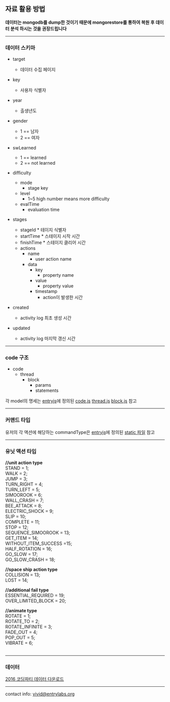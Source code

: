 <br><br>

## 자료 활용 방법

**데이터는 mongodb를 dump한 것이기 때문에
mongorestore를 통하여 복원 후 데이터 분석 하시는 것을 권장드립니다**

<hr/>

### 데이터 스키마
* target
  * 데이터 수집 페이지
* key
  * 사용자 식별자
* year
  * 출생년도
* gender
  * 1 == 남자
  * 2 == 여자
* swLearned 
  - 1 == learned
  - 2 == not learned
* difficulty
  * mode 
    * stage key
  * level
    * 1~5 high number means more difficulty
  * evalTime
    * evaluation time
 
* stages 
     * stageId 
      * 테이지 식별자 
     * startTime
      * 스테이지 시작 시간
     * finishTime
      * 스테이지 클리어 시간
     * actions    
        * name
          * user action name
        * data
          * key
            * property name
          * value
            * property value
          * timestamp
            * action이 발생한 시간 
* created
  * activity log 최초 생성 시간
* updated
  * activity log 마지막 갱신 시간

<hr/>

### code 구조
* code 
  * thread
    * block
      * params
      * statements

각 model의 명세는
[entryjs](https://github.com/entrylabs/entryjs)에 정의된 [code.js](https://github.com/entrylabs/entryjs/blob/master/src/workspace/code.js) [thread.js](https://github.com/entrylabs/entryjs/blob/master/src/workspace/thread.js) [block.js](https://github.com/entrylabs/entryjs/blob/master/src/workspace/block.js) 참고
<hr />

### 커맨드 타입
유저의 각 액션에 해당하는 commandType은
[entryjs](https://github.com/entrylabs/entryjs)에 정의된 [static 파일](https://github.com/entrylabs/entryjs/blob/master/src/util/static.js) 참고

<hr/>

### 유닛 액션 타입

**//unit action type**<br/>
STAND = 1;<br/>
WALK = 2;<br/>
JUMP = 3;<br/>
TURN_RIGHT = 4;<br/>
TURN_LEFT = 5;<br/>
SIMOOROOK = 6;<br/>
WALL_CRASH = 7;<br/>
BEE_ATTACK = 8;<br/>
ELECTRIC_SHOCK = 9;<br/>
SLIP = 10;<br/>
COMPLETE = 11;<br/>
STOP = 12;<br/>
SEQUENCE_SIMOOROOK = 13;<br/>
GET_ITEM = 14;<br/>
WITHOUT_ITEM_SUCCESS =15;<br/>
HALF_ROTATION = 16;<br/>
GO_SLOW = 17;<br/>
GO_SLOW_CRASH = 18;<br/>

**//space ship action type**<br/>
COLLISION = 13;<br/>
LOST = 14;<br/>

**//additional fail type**<br/>
ESSENTIAL_REQUIRED = 19;<br/>
OVER_LIMITED_BLOCK = 20;<br/>

**//animate type**<br/>
ROTATE = 1;<br/>
ROTATE_TO = 2;<br/>
ROTATE_INFINITE = 3;<br/>
FADE_OUT = 4;<br/>
POP_OUT = 5;<br/>
VIBRATE = 6;<br/>
    
<hr/>

### 데이터
[2016 코딩파티 데이터 다운로드](http://download.play-entry.org/data/entry_activity_201610.tar.gz)


<hr/>

contact info: vivid@entrylabs.org
    
<br><br>

